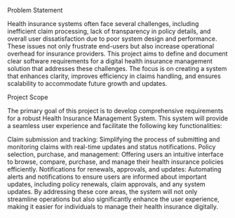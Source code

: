 Problem Statement

Health insurance systems often face several challenges, including inefficient claim processing, lack of transparency in policy details, and overall user dissatisfaction due to poor system design and performance. These issues not only frustrate end-users but also increase operational overhead for insurance providers. This project aims to define and document clear software requirements for a digital health insurance management solution that addresses these challenges. The focus is on creating a system that enhances clarity, improves efficiency in claims handling, and ensures scalability to accommodate future growth and updates.

Project Scope

The primary goal of this project is to develop comprehensive requirements for a robust Health Insurance Management System. This system will provide a seamless user experience and facilitate the following key functionalities:

Claim submission and tracking: Simplifying the process of submitting and monitoring claims with real-time updates and status notifications.
Policy selection, purchase, and management: Offering users an intuitive interface to browse, compare, purchase, and manage their health insurance policies efficiently.
Notifications for renewals, approvals, and updates: Automating alerts and notifications to ensure users are informed about important updates, including policy renewals, claim approvals, and any system updates.
By addressing these core areas, the system will not only streamline operations but also significantly enhance the user experience, making it easier for individuals to manage their health insurance digitally.

